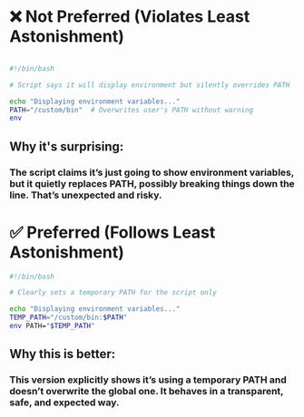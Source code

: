 # ❌ Not Preferred (Violates Least Astonishment)

```bash

#!/bin/bash

# Script says it will display environment but silently overrides PATH

echo "Displaying environment variables..."
PATH="/custom/bin"  # Overwrites user's PATH without warning
env

```

## Why it's surprising:
### The script claims it’s just going to show environment variables, but it quietly replaces PATH, possibly breaking things down the line. That’s unexpected and risky.

# ✅ Preferred (Follows Least Astonishment)
``` bash
#!/bin/bash

# Clearly sets a temporary PATH for the script only

echo "Displaying environment variables..."
TEMP_PATH="/custom/bin:$PATH"
env PATH="$TEMP_PATH"

```
## Why this is better:
### This version explicitly shows it’s using a temporary PATH and doesn’t overwrite the global one. It behaves in a transparent, safe, and expected way. 